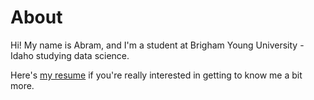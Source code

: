 # About

Hi! My name is Abram, and I'm a student at Brigham Young University - Idaho studying data science.

Here's [my resume](docs/resume.md) if you're really interested in getting to know me a bit more.
